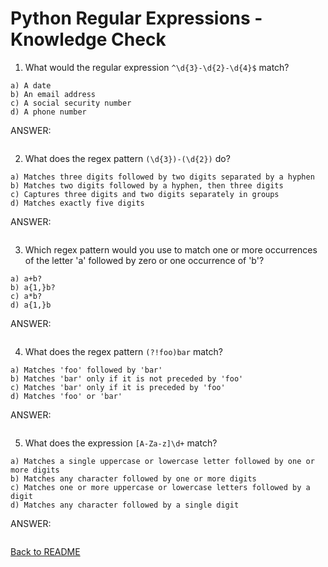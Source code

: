 # Python Regular Expressions - Knowledge Check

1. What would the regular expression `^\d{3}-\d{2}-\d{4}$` match?
```
a) A date
b) An email address
c) A social security number
d) A phone number
```

ANSWER:
```

```

2. What does the regex pattern `(\d{3})-(\d{2})` do?
```
a) Matches three digits followed by two digits separated by a hyphen
b) Matches two digits followed by a hyphen, then three digits
c) Captures three digits and two digits separately in groups
d) Matches exactly five digits
```

ANSWER:
```

```

3. Which regex pattern would you use to match one or more occurrences of the letter 'a' followed by zero or one occurrence of 'b'?
```
a) a+b?
b) a{1,}b?
c) a*b?
d) a{1,}b
```

ANSWER:
```

```

4. What does the regex pattern `(?!foo)bar` match?
```
a) Matches 'foo' followed by 'bar'
b) Matches 'bar' only if it is not preceded by 'foo'
c) Matches 'bar' only if it is preceded by 'foo'
d) Matches 'foo' or 'bar'
```

ANSWER:
```

```

5. What does the expression `[A-Za-z]\d+` match?
```
a) Matches a single uppercase or lowercase letter followed by one or more digits
b) Matches any character followed by one or more digits
c) Matches one or more uppercase or lowercase letters followed by a digit
d) Matches any character followed by a single digit
```
ANSWER:
```

```

[Back to README](README.md)